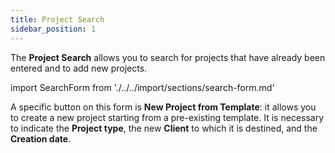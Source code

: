 ```yaml
---
title: Project Search 
sidebar_position: 1
---
```


The **Project Search** allows you to search for projects that have already been entered and to add new projects.

import SearchForm from './../../import/sections/search-form.md'

<SearchForm />

A specific button on this form is **New Project from Template**: it allows you to create a new project starting from a pre-existing template. It is necessary to indicate the **Project type**, the new **Client** to which it is destined, and the **Creation date**.